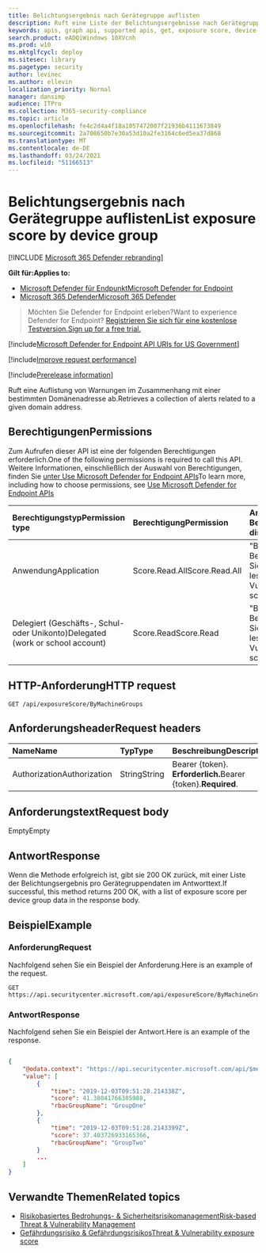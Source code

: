 ```yaml
---
title: Belichtungsergebnis nach Gerätegruppe auflisten
description: Ruft eine Liste der Belichtungsergebnisse nach Gerätegruppe ab.
keywords: apis, graph api, supported apis, get, exposure score, device group, device group exposure score
search.product: eADQiWindows 10XVcnh
ms.prod: w10
ms.mktglfcycl: deploy
ms.sitesec: library
ms.pagetype: security
author: levinec
ms.author: ellevin
localization_priority: Normal
manager: dansimp
audience: ITPro
ms.collection: M365-security-compliance
ms.topic: article
ms.openlocfilehash: fe4c2d4a4f18a1057472007f21936b4111673849
ms.sourcegitcommit: 2a708650b7e30a53d10a2fe3164c6ed5ea37d868
ms.translationtype: MT
ms.contentlocale: de-DE
ms.lasthandoff: 03/24/2021
ms.locfileid: "51166513"
---
```

# <a name="list-exposure-score-by-device-group"></a><span data-ttu-id="e75a2-104">Belichtungsergebnis nach Gerätegruppe auflisten</span><span class="sxs-lookup"><span data-stu-id="e75a2-104">List exposure score by device group</span></span>

[!INCLUDE [Microsoft 365 Defender rebranding](../../includes/microsoft-defender.md)]

<span data-ttu-id="e75a2-105">**Gilt für:**</span><span class="sxs-lookup"><span data-stu-id="e75a2-105">**Applies to:**</span></span>
- [<span data-ttu-id="e75a2-106">Microsoft Defender für Endpunkt</span><span class="sxs-lookup"><span data-stu-id="e75a2-106">Microsoft Defender for Endpoint</span></span>](https://go.microsoft.com/fwlink/p/?linkid=2154037)
- [<span data-ttu-id="e75a2-107">Microsoft 365 Defender</span><span class="sxs-lookup"><span data-stu-id="e75a2-107">Microsoft 365 Defender</span></span>](https://go.microsoft.com/fwlink/?linkid=2118804)

> <span data-ttu-id="e75a2-108">Möchten Sie Defender for Endpoint erleben?</span><span class="sxs-lookup"><span data-stu-id="e75a2-108">Want to experience Defender for Endpoint?</span></span> [<span data-ttu-id="e75a2-109">Registrieren Sie sich für eine kostenlose Testversion.</span><span class="sxs-lookup"><span data-stu-id="e75a2-109">Sign up for a free trial.</span></span>](https://www.microsoft.com/microsoft-365/windows/microsoft-defender-atp?ocid=docs-wdatp-exposedapis-abovefoldlink) 

[!include[Microsoft Defender for Endpoint API URIs for US Government](../../includes/microsoft-defender-api-usgov.md)]

[!include[Improve request performance](../../includes/improve-request-performance.md)]

[!include[Prerelease information](../../includes/prerelease.md)]

<span data-ttu-id="e75a2-110">Ruft eine Auflistung von Warnungen im Zusammenhang mit einer bestimmten Domänenadresse ab.</span><span class="sxs-lookup"><span data-stu-id="e75a2-110">Retrieves a collection of alerts related to a given domain address.</span></span>

## <a name="permissions"></a><span data-ttu-id="e75a2-111">Berechtigungen</span><span class="sxs-lookup"><span data-stu-id="e75a2-111">Permissions</span></span>

<span data-ttu-id="e75a2-112">Zum Aufrufen dieser API ist eine der folgenden Berechtigungen erforderlich.</span><span class="sxs-lookup"><span data-stu-id="e75a2-112">One of the following permissions is required to call this API.</span></span> <span data-ttu-id="e75a2-113">Weitere Informationen, einschließlich der Auswahl von Berechtigungen, finden Sie [unter Use Microsoft Defender for Endpoint APIs](apis-intro.md)</span><span class="sxs-lookup"><span data-stu-id="e75a2-113">To learn more, including how to choose permissions, see [Use Microsoft Defender for Endpoint APIs](apis-intro.md)</span></span>

<span data-ttu-id="e75a2-114">Berechtigungstyp</span><span class="sxs-lookup"><span data-stu-id="e75a2-114">Permission type</span></span> |   <span data-ttu-id="e75a2-115">Berechtigung</span><span class="sxs-lookup"><span data-stu-id="e75a2-115">Permission</span></span>  |   <span data-ttu-id="e75a2-116">Anzeigename der Berechtigung</span><span class="sxs-lookup"><span data-stu-id="e75a2-116">Permission display name</span></span>
:---|:---|:---
<span data-ttu-id="e75a2-117">Anwendung</span><span class="sxs-lookup"><span data-stu-id="e75a2-117">Application</span></span> | <span data-ttu-id="e75a2-118">Score.Read.All</span><span class="sxs-lookup"><span data-stu-id="e75a2-118">Score.Read.All</span></span> | <span data-ttu-id="e75a2-119">"Bewertung zur Bedrohungs- und Sicherheitsrisikoverwaltung lesen"</span><span class="sxs-lookup"><span data-stu-id="e75a2-119">'Read Threat and Vulnerability Management score'</span></span>
<span data-ttu-id="e75a2-120">Delegiert (Geschäfts-, Schul- oder Unikonto)</span><span class="sxs-lookup"><span data-stu-id="e75a2-120">Delegated (work or school account)</span></span> | <span data-ttu-id="e75a2-121">Score.Read</span><span class="sxs-lookup"><span data-stu-id="e75a2-121">Score.Read</span></span> | <span data-ttu-id="e75a2-122">"Bewertung zur Bedrohungs- und Sicherheitsrisikoverwaltung lesen"</span><span class="sxs-lookup"><span data-stu-id="e75a2-122">'Read Threat and Vulnerability Management score'</span></span>

## <a name="http-request"></a><span data-ttu-id="e75a2-123">HTTP-Anforderung</span><span class="sxs-lookup"><span data-stu-id="e75a2-123">HTTP request</span></span>

```
GET /api/exposureScore/ByMachineGroups
```

## <a name="request-headers"></a><span data-ttu-id="e75a2-124">Anforderungsheader</span><span class="sxs-lookup"><span data-stu-id="e75a2-124">Request headers</span></span>

| <span data-ttu-id="e75a2-125">Name</span><span class="sxs-lookup"><span data-stu-id="e75a2-125">Name</span></span>        | <span data-ttu-id="e75a2-126">Typ</span><span class="sxs-lookup"><span data-stu-id="e75a2-126">Type</span></span> | <span data-ttu-id="e75a2-127">Beschreibung</span><span class="sxs-lookup"><span data-stu-id="e75a2-127">Description</span></span>
|:--------------|:-------|:--------------|
| <span data-ttu-id="e75a2-128">Authorization</span><span class="sxs-lookup"><span data-stu-id="e75a2-128">Authorization</span></span> | <span data-ttu-id="e75a2-129">String</span><span class="sxs-lookup"><span data-stu-id="e75a2-129">String</span></span> | <span data-ttu-id="e75a2-130">Bearer {token}. **Erforderlich.**</span><span class="sxs-lookup"><span data-stu-id="e75a2-130">Bearer {token}.**Required**.</span></span>

## <a name="request-body"></a><span data-ttu-id="e75a2-131">Anforderungstext</span><span class="sxs-lookup"><span data-stu-id="e75a2-131">Request body</span></span>

<span data-ttu-id="e75a2-132">Empty</span><span class="sxs-lookup"><span data-stu-id="e75a2-132">Empty</span></span>

## <a name="response"></a><span data-ttu-id="e75a2-133">Antwort</span><span class="sxs-lookup"><span data-stu-id="e75a2-133">Response</span></span>

<span data-ttu-id="e75a2-134">Wenn die Methode erfolgreich ist, gibt sie 200 OK zurück, mit einer Liste der Belichtungsergebnis pro Gerätegruppendaten im Antworttext.</span><span class="sxs-lookup"><span data-stu-id="e75a2-134">If successful, this method returns 200 OK, with a list of exposure score per device group data in the response body.</span></span>

## <a name="example"></a><span data-ttu-id="e75a2-135">Beispiel</span><span class="sxs-lookup"><span data-stu-id="e75a2-135">Example</span></span>

### <a name="request"></a><span data-ttu-id="e75a2-136">Anforderung</span><span class="sxs-lookup"><span data-stu-id="e75a2-136">Request</span></span>

<span data-ttu-id="e75a2-137">Nachfolgend sehen Sie ein Beispiel der Anforderung.</span><span class="sxs-lookup"><span data-stu-id="e75a2-137">Here is an example of the request.</span></span>

```
GET https://api.securitycenter.microsoft.com/api/exposureScore/ByMachineGroups
```

### <a name="response"></a><span data-ttu-id="e75a2-138">Antwort</span><span class="sxs-lookup"><span data-stu-id="e75a2-138">Response</span></span>

<span data-ttu-id="e75a2-139">Nachfolgend sehen Sie ein Beispiel der Antwort.</span><span class="sxs-lookup"><span data-stu-id="e75a2-139">Here is an example of the response.</span></span>

```json

{
    "@odata.context": "https://api.securitycenter.microsoft.com/api/$metadata#ExposureScore",
    "value": [
        {
            "time": "2019-12-03T09:51:28.214338Z",
            "score": 41.38041766305988,
            "rbacGroupName": "GroupOne"
        },
        {
            "time": "2019-12-03T09:51:28.2143399Z",
            "score": 37.403726933165366,
            "rbacGroupName": "GroupTwo"
        }
        ...
    ]
}
```

## <a name="related-topics"></a><span data-ttu-id="e75a2-140">Verwandte Themen</span><span class="sxs-lookup"><span data-stu-id="e75a2-140">Related topics</span></span>

- [<span data-ttu-id="e75a2-141">Risikobasiertes Bedrohungs- & Sicherheitsrisikomanagement</span><span class="sxs-lookup"><span data-stu-id="e75a2-141">Risk-based Threat & Vulnerability Management</span></span>](https://docs.microsoft.com/microsoft-365/security/defender-endpoint/next-gen-threat-and-vuln-mgt)
- [<span data-ttu-id="e75a2-142">Gefährdungsrisiko & Gefährdungsrisikos</span><span class="sxs-lookup"><span data-stu-id="e75a2-142">Threat & Vulnerability exposure score</span></span>](https://docs.microsoft.com/microsoft-365/security/defender-endpoint/tvm-exposure-score)
